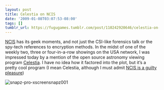 ```yaml
---
layout: post
title: Celestia on NCIS
date: '2009-01-08T03:07:53-08:00'
tags: []
tumblr_url: https://fugugames.tumblr.com/post/110242920646/celestia-on-ncis
---
```

[NCIS](http://www.cbs.com/primetime/ncis/) has its geek moments, and not just the CSI-like forensics talk or the spy-tech references to encryption methods. In the midst of one of the weekly two, three or four-in-a-row showings on the USA network, I was impressed today by a mention of the open source astronomy viewing program [Celestia](http://www.shatters.net/celestia/). I have no idea how it factored into the plot, but it’s a pretty cool program (I mean Celestia, although I must admit [NCIS is a guilty pleasure](http://www.nytimes.com/2008/11/17/arts/television/17ncis.html))

![snapz-pro-xscreensnapz001](http://itshardtofondlepenguins.com/wp-content/uploads/2009/01/snapz-pro-xscreensnapz001.jpg "snapz-pro-xscreensnapz001")


